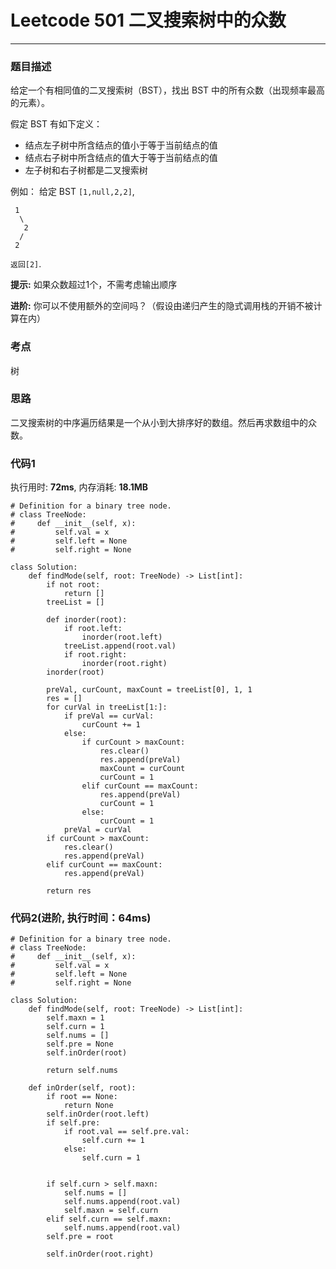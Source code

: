 # Leetcode 501 二叉搜索树中的众数
***
### 题目描述
给定一个有相同值的二叉搜索树（BST），找出 BST 中的所有众数（出现频率最高的元素）。

假定 BST 有如下定义：

* 结点左子树中所含结点的值小于等于当前结点的值
* 结点右子树中所含结点的值大于等于当前结点的值
* 左子树和右子树都是二叉搜索树

例如：
给定 BST `[1,null,2,2]`,

	 1
      \
       2
      /
     2
	
`返回[2]`.
	
**提示:** 如果众数超过1个，不需考虑输出顺序

**进阶:** 你可以不使用额外的空间吗？（假设由递归产生的隐式调用栈的开销不被计算在内）



### 考点

树

### 思路

二叉搜索树的中序遍历结果是一个从小到大排序好的数组。然后再求数组中的众数。


### 代码1
执行用时: **72ms**, 内存消耗: **18.1MB**

```
# Definition for a binary tree node.
# class TreeNode:
#     def __init__(self, x):
#         self.val = x
#         self.left = None
#         self.right = None

class Solution:
    def findMode(self, root: TreeNode) -> List[int]:
        if not root:
            return []
        treeList = []
        
        def inorder(root):
            if root.left:
                inorder(root.left)
            treeList.append(root.val)
            if root.right:
                inorder(root.right)
        inorder(root)
        
        preVal, curCount, maxCount = treeList[0], 1, 1
        res = []
        for curVal in treeList[1:]:
            if preVal == curVal:
                curCount += 1
            else:
                if curCount > maxCount:
                    res.clear()
                    res.append(preVal)
                    maxCount = curCount
                    curCount = 1
                elif curCount == maxCount:
                    res.append(preVal)
                    curCount = 1
                else:
                    curCount = 1
            preVal = curVal
        if curCount > maxCount:
            res.clear()
            res.append(preVal)
        elif curCount == maxCount:
            res.append(preVal)
        
        return res
```

### 代码2(进阶, 执行时间：64ms)

```
# Definition for a binary tree node.
# class TreeNode:
#     def __init__(self, x):
#         self.val = x
#         self.left = None
#         self.right = None

class Solution:
    def findMode(self, root: TreeNode) -> List[int]:
        self.maxn = 1
        self.curn = 1
        self.nums = []
        self.pre = None
        self.inOrder(root)
        
        return self.nums
    
    def inOrder(self, root):
        if root == None:
            return None
        self.inOrder(root.left)
        if self.pre:
            if root.val == self.pre.val:
                self.curn += 1
            else:
                self.curn = 1
        
        
        if self.curn > self.maxn:
            self.nums = []
            self.nums.append(root.val)
            self.maxn = self.curn
        elif self.curn == self.maxn:
            self.nums.append(root.val)
        self.pre = root
        
        self.inOrder(root.right)
```
